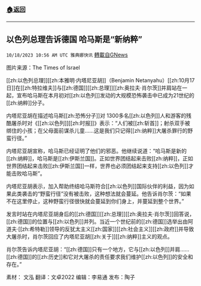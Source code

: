 ###  [:house:返回](README.md)
---


## 以色列总理告诉德国 哈马斯是“新纳粹”
`10/18/2023 10:56 AM UTC 雅典娜快讯` [轉載自GNews](https://gnews.org/articles/1849494)

图片来源：The Times of Israel

[[zh:以色列总理]][[zh:本雅明·内塔尼亚胡]]（Benjamin Netanyahu）[[zh:10月17日]]在[[zh:特拉维夫]]与[[zh:德国]][[zh:总理]][[zh:奥拉夫·肖尔茨]]并肩站在一起，宣布哈马斯在本月初对[[zh:以色列]]发动的大规模恐怖袭击中已成为21世纪的[[zh:纳粹]]分子。

内塔尼亚胡在描述哈马斯[[zh:恐怖分子]]对 1300多名[[zh:以色列]]人和游客的残酷屠杀时对《[[zh:以色列]][[zh:时报]]》表示：“人们被[[zh:斩首]]；射杀双手被绑住的小孩；在父母面前谋杀儿童……这是我们只记得[[zh:纳粹]]大屠杀罪行的野蛮行径。”

内塔尼亚胡宣称，哈马斯已经证明了他们的邪恶。他继续说道：“哈马斯是新的[[zh:纳粹]]，哈马斯是[[zh:伊斯兰国]]。正如世界团结起来击败[[zh:纳粹]]，正如世界团结起来击败[[zh:伊斯兰国]]一样，世界也必须团结起来支持[[zh:以色列]]才能击败哈马斯”。

内塔尼亚胡表示，加入帮助终结哈马斯符合[[zh:以色列]]国际伙伴的利益，因为如果此类袭击的“野蛮行径”没有被击败，这种想法就会蔓延。他告诉肖尔茨：“如果不在这里停止，这种野蛮行径很快就会蔓延到你们身上，并蔓延到整个世界。”

发言时站在内塔尼亚胡身后的[[zh:德国]][[zh:总理]][[zh:奥拉夫·肖尔茨]]回答说，[[zh:德国]]的位置与[[zh:以色列]]并列。当近一个世纪前的[[zh:德国]]选举出由阿道夫·[[zh:希特勒]]领导的反犹太主义[[zh:国家]][[zh:社会主义]][[zh:政府]]并导致大屠杀时，肖尔茨回应了内塔尼亚胡[[zh:关于]][[zh:纳粹]]主义的观点。

肖尔茨告诉内塔尼亚胡：“[[zh:德国]]只有一个地方，它与[[zh:以色列]]并肩......[[zh:德国]]的[[zh:历史]]和它对大屠杀的责任要求我们维护[[zh:以色列]]的安全和存在。”

素材： 文泓  翻译：文卓2022  编辑：李易通  发布：陶子

